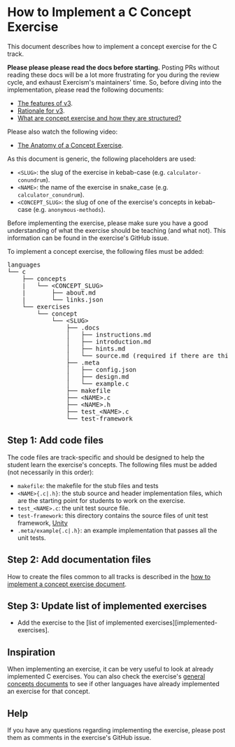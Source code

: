 # How to Implement a C Concept Exercise

This document describes how to implement a concept exercise for the C track.

**Please please please read the docs before starting.** Posting PRs without reading these docs will be a lot more frustrating for you during the review cycle, and exhaust Exercism's maintainers' time. So, before diving into the implementation, please read the following documents:

- [The features of v3][docs-features-of-v3].
- [Rationale for v3][docs-rationale-for-v3].
- [What are concept exercise and how they are structured?][docs-concept-exercises]

Please also watch the following video:

- [The Anatomy of a Concept Exercise][anatomy-of-a-concept-exercise].

As this document is generic, the following placeholders are used:

- `<SLUG>`: the slug of the exercise in kebab-case (e.g. `calculator-conundrum`).
- `<NAME>`: the name of the exercise in snake_case (e.g. `calculator_conundrum`).
- `<CONCEPT_SLUG>`: the slug of one of the exercise's concepts in kebab-case (e.g. `anonymous-methods`).

Before implementing the exercise, please make sure you have a good understanding of what the exercise should be teaching (and what not). This information can be found in the exercise's GitHub issue.

To implement a concept exercise, the following files must be added:

<pre>
languages
└── c
    ├── concepts
    |   └── &lt;CONCEPT_SLUG&gt;
    |       ├── about.md
    |       └── links.json
    └── exercises
        └── concept
            └── &lt;SLUG&gt;
                ├── .docs
                │   ├── instructions.md
                │   ├── introduction.md
                │   ├── hints.md
                │   └── source.md (required if there are third-party sources)
                ├── .meta
                │   ├── config.json
                │   ├── design.md
                │   └── example.c
                ├── makefile
                ├── &lt;NAME&gt;.c
                ├── &lt;NAME&gt;.h
                ├── test_&lt;NAME&gt;.c
                └── test-framework
</pre>

## Step 1: Add code files

The code files are track-specific and should be designed to help the student learn the exercise's concepts. The following files must be added (not necessarily in this order):

- `makefile`: the makefile for the stub files and tests
- `<NAME>{.c|.h}`: the stub source and header implementation files, which are the starting point for students to work on the exercise.
- `test_<NAME>.c`: the unit test source file.
- `test-framework`: this directory contains the source files of unit test framework, [Unity][unity]
- `.meta/example{.c|.h}`: an example implementation that passes all the unit tests.

## Step 2: Add documentation files

How to create the files common to all tracks is described in the [how to implement a concept exercise document][how-to-implement-a-concept-exercise].

## Step 3: Update list of implemented exercises

- Add the exercise to the [list of implemented exercises][implemented-exercises].

## Inspiration

When implementing an exercise, it can be very useful to look at already implemented C exercises. You can also check the exercise's [general concepts documents][reference] to see if other languages have already implemented an exercise for that concept.

## Help

If you have any questions regarding implementing the exercise, please post them as comments in the exercise's GitHub issue.

[docs-concept-exercises]: ../../../docs/concept-exercises.md
[docs-rationale-for-v3]: ../../../docs/rationale-for-v3.md
[docs-features-of-v3]: ../../../docs/features-of-v3.md
[anatomy-of-a-concept-exercise]: https://www.youtube.com/watch?v=gkbBqd7hPrA
[unity]: http://www.throwtheswitch.org/unity
[how-to-implement-a-concept-exercise]: ../../../docs/maintainers/generic-how-to-implement-a-concept-exercise.md
[reference]: ../../../reference

